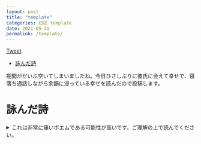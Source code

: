 ```yaml
---
layout: post
title: "template"
categories: 日記 template
date: 2021-05-31
permalink: /template/
---
```


<a href="https://twitter.com/share?ref_src=twsrc%5Etfw" class="twitter-share-button" data-show-count="false">Tweet</a><script async src="https://platform.twitter.com/widgets.js" charset="utf-8"></script>

<!-- START doctoc generated TOC please keep comment here to allow auto update -->
<!-- DON'T EDIT THIS SECTION, INSTEAD RE-RUN doctoc TO UPDATE -->

- [詠んだ詩](#%E8%A9%A0%E3%82%93%E3%81%A0%E8%A9%A9)

<!-- END doctoc generated TOC please keep comment here to allow auto update -->

期間がだいぶ空いてしまいましたね。今日ひさしぶりに彼氏に会えて幸せで、寝落ち通話しながら余韻に浸っている幸せを読んだので投稿します。

# 詠んだ詩

<details>
<summary>これは非常に痛いポエムである可能性が高いです。ご理解の上で読んでください。</summary><blockquote>
<blockquote>
<p>弱く弱いこころで</p>
<p>強く強いからだで</p>
<p>こころからだがあいを</p>
<p>求められて求めて</p>
<p>夢に落ちて</p>
<p>離れたこころ</p>
<p>うつつから離れて</p>
<p>ふたりだけの夢に</p>
</blockquote>
<p>2022-05-31-01:38 あの</p>
</blockquote>
</details>
<script src="https://utteranc.es/client.js"
        repo="anosatsuk124/anosatsuk124.github.io"
        issue-term="title"
        theme="github-light"
        crossorigin="anonymous"
        async>
</script>
